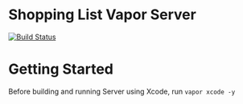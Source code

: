 # Shopping List Vapor Server

[![Build Status](https://travis-ci.org/ankurp/ShoppingListServer.svg?branch=master)](https://travis-ci.org/ankurp/ShoppingListServer)

# Getting Started

Before building and running Server using Xcode, run `vapor xcode -y`
